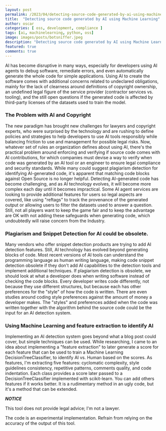 ```yaml
---
layout: post
permalink: /2023/04/detecting-source-code-generated-by-ai-using-machine-learning.html
title:  "Detecting source code generated by AI using Machine Learning"
author: oscar
categories: [ oss, development, compliance ]
tags: [ai, machinelearning, python, oss]
image: images/posts/botsniffer.jpeg
description: "Detecting source code generated by AI using Machine Learning"
featured: true
comments: true
---
```


AI has become disruptive in many ways, especially for developers using AI agents to debug software, remediate errors, and even automatically generate the whole code for simple applications. 
Using AI to create the software comes with additional concerns related to undeclared obligations, mainly for the lack of clearness around definitions of copyright ownership, an undefined legal figure of the service provider (contractor services vs. tooling), and the still open questions if the generated code is affected by third-party licenses of the datasets used to train the model.

### The Problem with AI and Copyright
The new paradigm has brought new challenges for lawyers and copyright experts, who were surprised by the technology and are rushing to define policies and strategies to help developers to use AI tools responsibly while balancing friction to use and management for possible legal risks.
Now, whatever set of rules an organization defines about using AI, there's the practical problem around enforcing and verifying if source code comes with AI contributions, for which companies must devise a way to verify when code was generated by an AI tool or an engineer to ensure legal compliance and security standards.
While many could suggest plagiarism detection for identifying AI-generated code, it's apparent that matching code blocks against Open Source is no longer helpful.
Detecting AI-generated code has become challenging, and as AI technology evolves, it will become more complex each day until it becomes impractical. Some AI agent services are looking to provide additional features for users so legal aspects are covered, like using "reftags" to track the provenance of the generated output or allowing users to filter the datasets used to answer a question. Still, not all players want to keep the game fair and to keep the advantage are OK with not adding these safeguards when generating code, which undoubtedly will raise concern from the Industry.

### Plagiarism and Snippet Detection for AI could be obsolete.
Many vendors who offer snippet detection products are trying to add AI detection features. Still, AI technology has evolved beyond generating blocks of code. Most recent versions of AI tools can understand the programming language as human writing language, making code snippet detection obsolete if they don't add AI capabilities to the detection tools and implement additional techniques.
If plagiarism detection is obsolete, we should look at what a developer does when writing software instead of checking the code blocks. Every developer writes code differently, not because they use different structures, but because each has other preferences for the "style" of how the code is written. There are even studies around coding style preferences against the amount of money a developer makes.
The "styles" and preferences added when the code was written together with the algorithm behind the source code could be the input for an AI detection system.

### Using Machine Learning and feature extraction to identify AI
Implementing an AI detection system goes beyond what a blog post could cover, but simple techniques can be used. 
While researching, I came to an idea about implementing a "feature extraction" to later generate a score for each feature that can be used to train a Machine Learning DecisionTreeClassifier, to identify AI vs. Human based on the scores.
As features, I'm extracting five features: cyclomatic complexity, style guidelines consistency, repetitive patterns, comments quality, and code indentation. Each class provides a score later passed to a DecisionTreeClassifier implemented with scikit-learn. You can add others features if it works better.
It is a rudimentary method in an ugly code, but it's a method that can be extended.

***NOTICE***

This tool does not provide legal advice; I'm not a lawyer.

The code is an experimental implementation. Refrain from relying on the accuracy of the output of this tool.